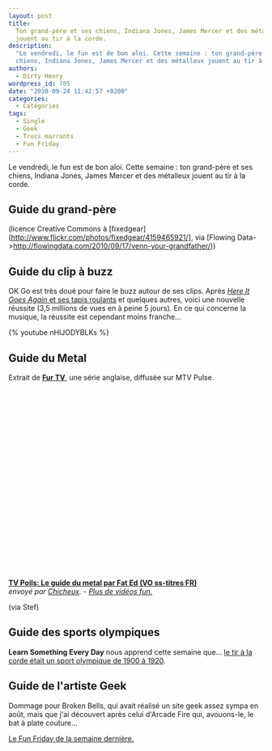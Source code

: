 ```yaml
---
layout: post
title:
  Ton grand-père et ses chiens, Indiana Jones, James Mercer et des métalleux
  jouent au tir à la corde.
description:
  "Le vendredi, le fun est de bon aloi. Cette semaine : ton grand-père et ses
  chiens, Indiana Jones, James Mercer et des métalleux jouent au tir à la corde."
authors:
  - Dirty Henry
wordpress_id: 705
date: "2010-09-24 11:42:57 +0200"
categories:
  - Catégories
tags:
  - Single
  - Geek
  - Trucs marrants
  - Fun Friday
---
```


Le vendredi, le fun est de bon aloi. Cette semaine : ton grand-père et ses
chiens, Indiana Jones, James Mercer et des métalleux jouent au tir à la corde.

<h2>Guide du grand-père</h2>

<img388>

(licence Creative Commons à
[fixedgear](http://www.flickr.com/photos/fixedgear/4159465921/], via [Flowing
Data->http://flowingdata.com/2010/09/17/venn-your-grandfather/))

<h2>Guide du clip à buzz</h2>

OK Go est très doué pour faire le buzz autour de ses clips. Après
[_Here It Goes Again_ et ses tapis roulants](http://www.youtube.com/watch?v=dTAAsCNK7RA)
et quelques autres, voici une nouvelle réussite (3,5 millions de vues en à peine
5 jours). En ce qui concerne la musique, la réussite est cependant moins
franche…

{% youtube nHlJODYBLKs %}

<h2>Guide du Metal</h2>

Extrait de [**Fur TV**](http://fr.wikipedia.org/wiki/Fur_TV), une série
anglaise, diffusée sur MTV Pulse.

<object width="500" height="375"><param name="movie" value="http://www.dailymotion.com/swf/video/x814ev?width=500&theme=default&foreground=%23F7FFFD&highlight=%23FFC300&background=%23171D1B&start=&animatedTitle=&additionalInfos=0&autoPlay=0&hideInfos=0"></param><param name="allowFullScreen" value="true"></param><param name="allowScriptAccess" value="always"></param><embed type="application/x-shockwave-flash" src="http://www.dailymotion.com/swf/video/x814ev?width=500&theme=default&foreground=%23F7FFFD&highlight=%23FFC300&background=%23171D1B&start=&animatedTitle=&additionalInfos=0&autoPlay=0&hideInfos=0" width="500" height="375" allowfullscreen="true" allowscriptaccess="always"></embed></object><br /><b><a href="http://www.dailymotion.com/video/x814ev_tv-poils-le-guide-du-metal-par-fat_fun">TV
Poils: Le guide du metal par Fat Ed (VO ss-titres
FR)</a></b><br /><i>envoy&eacute; par
<a href="http://www.dailymotion.com/Chicheux">Chicheux</a>. -
<a href="http://www.dailymotion.com/fr/channel/fun">Plus de vid&eacute;os
fun.</a></i>

(via Stef)

<h2>Guide des sports olympiques</h2>

**Learn Something Every Day** nous apprend cette semaine que…
[le tir à la corde était un sport olympique de 1900 à 1920](http://cargocollective.com/learnsomethingeveryday/642495/September-18).

<h2>Guide de l'artiste Geek</h2>

Dommage pour Broken Bells, qui avait réalisé un site geek assez sympa en août,
mais que j'ai découvert après celui d'Arcade Fire qui, avouons-le, le bat à
plate couture…

[<img389>](http://www.brokenbells.com/october/)

[Le Fun Friday de la semaine dernière.](701)
